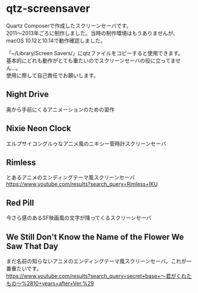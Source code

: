 # qtz-screensaver
Quartz Composerで作成したスクリーンセーバです。<br>
 2011〜2013年ごろに制作しました。当時の制作環境はもうありませんが、macOS 10.12と10.14で動作確認しました。<br> 
 
「~/Library/Screen Savers/」にqtzファイルをコピーすると使用できます。<br>
基本的にどれも動作がとても重たいのでスクリーンセーバの役に立ってません...。<br>
使用に際して自己責任でお願いします。

## Night Drive
奥から手前にくるアニメーションのための習作

## Nixie Neon Clock
エルプサイコングルゥなアニメ風のニキシー菅時計スクリーンセーバ

## Rimless
とあるアニメのエンディングテーマ風スクリーンセーバ<br>
https://www.youtube.com/results?search_query=Rimless+IKU

## Red Pill
今さら感のあるSF映画風の文字が降ってくるスクリーンセーバ

## We Still Don't Know the Name of the Flower We Saw That Day
まだ名前の知らないアニメのエンディングテーマ風スクリーンセーバ。これが一番重たいです。<br>
https://www.youtube.com/results?search_query=secret+base+〜君がくれたもの〜%2810+years+after+Ver.%29
